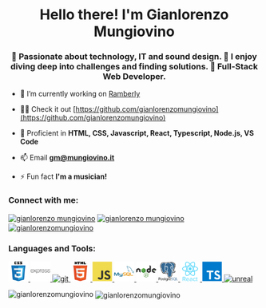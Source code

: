 <h1 align="center">Hello there! I'm Gianlorenzo Mungiovino</h1>

<h3 align="center">🔹 Passionate about technology, IT and sound design. 🔹 I enjoy diving deep into challenges and finding solutions. 🔹 Full-Stack Web Developer.</h3>

- 🔭 I’m currently working on [Ramberly](https://github.com/Francesco-alemanno/Ramberly)

- 👨‍💻 Check it out [https://github.com/gianlorenzomungiovino](https://github.com/gianlorenzomungiovino)

- 💬 Proficient in **HTML, CSS, Javascript, React, Typescript, Node.js, VS Code**

- 📫 Email **gm@mungiovino.it**

- ⚡ Fun fact **I'm a musician!**

<h3 align="left">Connect with me:</h3>
<p align="left">
<a href="https://linkedin.com/in/gianlorenzo-mungiovino" target="blank"><img align="center" src="https://raw.githubusercontent.com/rahuldkjain/github-profile-readme-generator/master/src/images/icons/Social/linked-in-alt.svg" alt="gianlorenzo mungiovino" height="30" width="40" /></a>
<a href="https://fb.com/gianlorenzo.mungiovino" target="blank"><img align="center" src="https://raw.githubusercontent.com/rahuldkjain/github-profile-readme-generator/master/src/images/icons/Social/facebook.svg" alt="gianlorenzo mungiovino" height="30" width="40" /></a>
<a href="https://instagram.com/gianlorenzomungiovino" target="blank"><img align="center" src="https://raw.githubusercontent.com/rahuldkjain/github-profile-readme-generator/master/src/images/icons/Social/instagram.svg" alt="gianlorenzomungiovino" height="30" width="40" /></a>
</p>

<h3 align="left">Languages and Tools:</h3>
<p align="left"> <a href="https://www.w3schools.com/css/" target="_blank" rel="noreferrer"> <img src="https://raw.githubusercontent.com/devicons/devicon/master/icons/css3/css3-original-wordmark.svg" alt="css3" width="40" height="40"/> </a> <a href="https://expressjs.com" target="_blank" rel="noreferrer"> <img src="https://raw.githubusercontent.com/devicons/devicon/master/icons/express/express-original-wordmark.svg" alt="express" width="40" height="40"/> </a> <a href="https://git-scm.com/" target="_blank" rel="noreferrer"> <img src="https://www.vectorlogo.zone/logos/git-scm/git-scm-icon.svg" alt="git" width="40" height="40"/> </a> <a href="https://www.w3.org/html/" target="_blank" rel="noreferrer"> <img src="https://raw.githubusercontent.com/devicons/devicon/master/icons/html5/html5-original-wordmark.svg" alt="html5" width="40" height="40"/> </a> <a href="https://developer.mozilla.org/en-US/docs/Web/JavaScript" target="_blank" rel="noreferrer"> <img src="https://raw.githubusercontent.com/devicons/devicon/master/icons/javascript/javascript-original.svg" alt="javascript" width="40" height="40"/> </a> <a href="https://www.mysql.com/" target="_blank" rel="noreferrer"> <img src="https://raw.githubusercontent.com/devicons/devicon/master/icons/mysql/mysql-original-wordmark.svg" alt="mysql" width="40" height="40"/> </a> <a href="https://nodejs.org" target="_blank" rel="noreferrer"> <img src="https://raw.githubusercontent.com/devicons/devicon/master/icons/nodejs/nodejs-original-wordmark.svg" alt="nodejs" width="40" height="40"/> </a> <a href="https://www.postgresql.org" target="_blank" rel="noreferrer"> <img src="https://raw.githubusercontent.com/devicons/devicon/master/icons/postgresql/postgresql-original-wordmark.svg" alt="postgresql" width="40" height="40"/> </a> <a href="https://reactjs.org/" target="_blank" rel="noreferrer"> <img src="https://raw.githubusercontent.com/devicons/devicon/master/icons/react/react-original-wordmark.svg" alt="react" width="40" height="40"/> </a> <a href="https://www.typescriptlang.org/" target="_blank" rel="noreferrer"> <img src="https://raw.githubusercontent.com/devicons/devicon/master/icons/typescript/typescript-original.svg" alt="typescript" width="40" height="40"/> </a> <a href="https://unrealengine.com/" target="_blank" rel="noreferrer"> <img src="https://raw.githubusercontent.com/kenangundogan/fontisto/036b7eca71aab1bef8e6a0518f7329f13ed62f6b/icons/svg/brand/unreal-engine.svg" alt="unreal" width="40" height="40"/> </a> </p>

<p><img align="left" src="https://github-readme-stats.vercel.app/api/top-langs?username=gianlorenzomungiovino&show_icons=true&theme=tokyonight&bg_color=ffffff&hide_border=true&locale=en&layout=compact" alt="gianlorenzomungiovino" /></p>

<p>&nbsp;<img align="center" src="https://github-readme-stats.vercel.app/api?username=gianlorenzomungiovino&show_icons=true&theme=tokyonight&bg_color=ffffff&hide_border=true&locale=en" alt="gianlorenzomungiovino" /></p>
